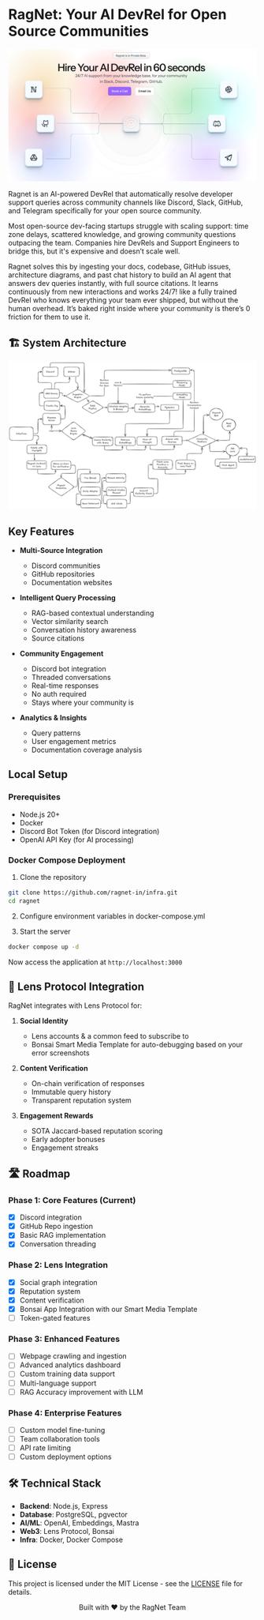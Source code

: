 # RagNet: Your AI DevRel for Open Source Communities

<p align="center">
  <img src="banner.png" alt="RagNet Banner" />
</p>

Ragnet is an AI-powered DevRel that automatically resolve developer support queries across community channels like Discord, Slack, GitHub, and Telegram specifically for your open source community.

Most open-source dev-facing startups struggle with scaling support: time zone delays, scattered knowledge, and growing community questions outpacing the team. Companies hire DevRels and Support Engineers to bridge this, but it's expensive and doesn’t scale well.

Ragnet solves this by ingesting your docs, codebase, GitHub issues, architecture diagrams, and past chat history to build an AI agent that answers dev queries instantly, with full source citations. It learns continuously from new interactions and works 24/7! like a fully trained DevRel who knows everything your team ever shipped, but without the human overhead. It’s baked right inside where your community is there’s 0 friction for them to use it.

## 🏗️ System Architecture

<p align="center">
  <img src="system.png" alt="System Architecture" />
</p>

## Key Features

- **Multi-Source Integration**

  - Discord communities
  - GitHub repositories
  - Documentation websites

- **Intelligent Query Processing**

  - RAG-based contextual understanding
  - Vector similarity search
  - Conversation history awareness
  - Source citations

- **Community Engagement**

  - Discord bot integration
  - Threaded conversations
  - Real-time responses
  - No auth required
  - Stays where your community is

- **Analytics & Insights**
  - Query patterns
  - User engagement metrics
  - Documentation coverage analysis

## Local Setup

### Prerequisites

- Node.js 20+
- Docker
- Discord Bot Token (for Discord integration)
- OpenAI API Key (for AI processing)

### Docker Compose Deployment

1. Clone the repository

```bash
git clone https://github.com/ragnet-in/infra.git
cd ragnet
```

2. Configure environment variables in docker-compose.yml

3. Start the server

```bash
docker compose up -d
```

Now access the application at `http://localhost:3000`

## 🔗 Lens Protocol Integration

RagNet integrates with Lens Protocol for:

1. **Social Identity**

   - Lens accounts & a common feed to subscribe to
   - Bonsai Smart Media Template for auto-debugging based on your error screenshots

2. **Content Verification**

   - On-chain verification of responses
   - Immutable query history
   - Transparent reputation system

3. **Engagement Rewards**
   - SOTA Jaccard-based reputation scoring
   - Early adopter bonuses
   - Engagement streaks

## 🛣️ Roadmap

### Phase 1: Core Features (Current)

- [x] Discord integration
- [x] GitHub Repo ingestion
- [x] Basic RAG implementation
- [x] Conversation threading

### Phase 2: Lens Integration

- [x] Social graph integration
- [x] Reputation system
- [x] Content verification
- [x] Bonsai App Integration with our Smart Media Template
- [ ] Token-gated features

### Phase 3: Enhanced Features

- [ ] Webpage crawling and ingestion
- [ ] Advanced analytics dashboard
- [ ] Custom training data support
- [ ] Multi-language support
- [ ] RAG Accuracy improvement with LLM

### Phase 4: Enterprise Features

- [ ] Custom model fine-tuning
- [ ] Team collaboration tools
- [ ] API rate limiting
- [ ] Custom deployment options

## 🛠️ Technical Stack

- **Backend**: Node.js, Express
- **Database**: PostgreSQL, pgvector
- **AI/ML**: OpenAI, Embeddings, Mastra
- **Web3**: Lens Protocol, Bonsai
- **Infra**: Docker, Docker Compose

## 📄 License

This project is licensed under the MIT License - see the [LICENSE](LICENSE) file for details.

<p align="center">Built with ❤️ by the RagNet Team</p>
